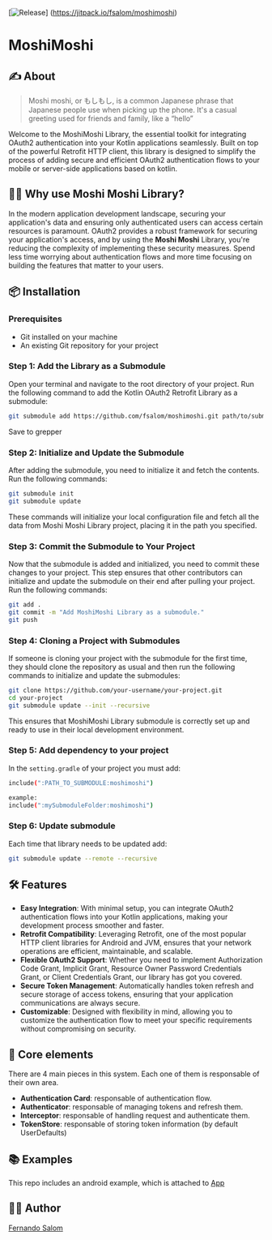 [![Release](https://jitpack.io/v/User/Repo.svg)]
(https://jitpack.io/fsalom/moshimoshi)

# MoshiMoshi

## ✍️ About
> Moshi moshi, or もしもし, is a common Japanese phrase that Japanese people use when picking up the phone. It's a casual greeting used for friends and family, like a “hello”

Welcome to the MoshiMoshi Library, the essential toolkit for integrating OAuth2 authentication into your Kotlin applications seamlessly. Built on top of the powerful Retrofit HTTP client, this library is designed to simplify the process of adding secure and efficient OAuth2 authentication flows to your mobile or server-side applications based on kotlin.

## 🤷‍♂️ Why use Moshi Moshi Library?
In the modern application development landscape, securing your application's data and ensuring only authenticated users can access certain resources is paramount. OAuth2 provides a robust framework for securing your application's access, and by using the **Moshi Moshi** Library, you're reducing the complexity of implementing these security measures. Spend less time worrying about authentication flows and more time focusing on building the features that matter to your users.

## 📦 Installation 

### Prerequisites

- Git installed on your machine
- An existing Git repository for your project

### Step 1: Add the Library as a Submodule

Open your terminal and navigate to the root directory of your project. Run the following command to add the Kotlin OAuth2 Retrofit Library as a submodule:

```bash
git submodule add https://github.com/fsalom/moshimoshi.git path/to/submodule
```
Save to grepper

### Step 2: Initialize and Update the Submodule

After adding the submodule, you need to initialize it and fetch the contents. Run the following commands:

```bash
git submodule init
git submodule update
```

These commands will initialize your local configuration file and fetch all the data from Moshi Moshi Library project, placing it in the path you specified.

### Step 3: Commit the Submodule to Your Project

Now that the submodule is added and initialized, you need to commit these changes to your project. This step ensures that other contributors can initialize and update the submodule on their end after pulling your project. Run the following commands:

```bash
git add .
git commit -m "Add MoshiMoshi Library as a submodule."
git push
```

### Step 4: Cloning a Project with Submodules

If someone is cloning your project with the submodule for the first time, they should clone the repository as usual and then run the following commands to initialize and update the submodules:

```bash
git clone https://github.com/your-username/your-project.git
cd your-project
git submodule update --init --recursive
```

This ensures that MoshiMoshi Library submodule is correctly set up and ready to use in their local development environment.

### Step 5: Add dependency to your project

In the `setting.gradle` of your project you must add:

```bash
include(":PATH_TO_SUBMODULE:moshimoshi")

example:
include(":mySubmoduleFolder:moshimoshi")
```

### Step 6: Update submodule

Each time that library needs to be updated add:

```bash
git submodule update --remote --recursive
```

## 🛠️ Features
- **Easy Integration**: With minimal setup, you can integrate OAuth2 authentication flows into your Kotlin applications, making your development process smoother and faster.
- **Retrofit Compatibility**: Leveraging Retrofit, one of the most popular HTTP client libraries for Android and JVM, ensures that your network operations are efficient, maintainable, and scalable.
- **Flexible OAuth2 Support**: Whether you need to implement Authorization Code Grant, Implicit Grant, Resource Owner Password Credentials Grant, or Client Credentials Grant, our library has got you covered.
- **Secure Token Management**: Automatically handles token refresh and secure storage of access tokens, ensuring that your application communications are always secure.
- **Customizable**: Designed with flexibility in mind, allowing you to customize the authentication flow to meet your specific requirements without compromising on security.

## 🦾 Core elements
    
There are 4 main pieces in this system. Each one of them is responsable of their own area.

- **Authentication Card**: responsable of authentication flow.
- **Authenticator**:  responsable of managing tokens and refresh them.
- **Interceptor**: responsable of handling request and authenticate them.
- **TokenStore**: responsable of storing token information (by default UserDefaults)

## 📚 Examples
This repo includes an android example, which is attached to [App](https://github.com/fsalom/moshimoshi/tree/main/app/src/main/java/com/moshimoshi/app)

## 👨‍💻 Author
[Fernando Salom](https://github.com/fsalom)
